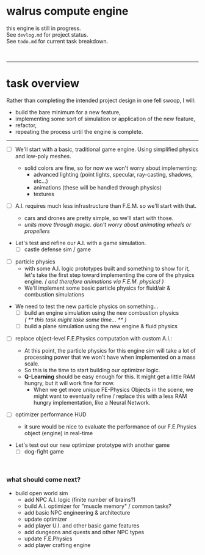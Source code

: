 # walrus compute engine

this engine is still in progress.  
See `devlog.md` for project status.  
See `todo.md` for current task breakdown.  

<br>
<hr>

# task overview
Rather than completing the intended project design in one fell swoop, I will:
- build the bare minimum for a new feature, 
- implementing some sort of simulation or application of the new feature, 
- refactor,
- repeating the process until the engine is complete.

<hr>

- [ ] We'll start with a basic, traditional game engine. Using simplified physics and low-poly meshes.
    - solid colors are fine, so for now we won't worry about implementing:
        - advanced lighting (point lights, specular, ray-casting, shadows, etc...)
        - animations (these will be handled through physics)
        - textures  

- [ ] A.I. requires much less infrastructure than F.E.M. so we'll start with that.
    - cars and drones are pretty simple, so we'll start with those.
    - _units move through magic. don't worry about animating wheels or propellers_  

- Let's test and refine our A.I. with a game simulation.
    - [ ] castle defense sim / game  

- [ ] particle physics
    - with some A.I. logic prototypes built and something to show for it, let's take the first step toward implementing the core of the physics engine. _( and therefore animations via F.E.M. physics! )_
    - We'll implement some basic particle physics for fluid/air & combustion simulations  

- We need to test the new particle physics on something...
    - [ ] build an engine simulation using the new combustion physics  
      _( ** this task might take some time... ** )_
    - [ ] build a plane simulation using the new engine & fluid physics  

- [ ] replace object-level F.E.Physics computation with custom A.I.:
    - At this point, the particle physics for this engine sim will take a lot of processing power that we won't have when implemented on a mass scale.
    - So this is the time to start building our optimizer logic.  
    - __Q-Learning__ should be easy enough for this. It might get a little RAM hungry, but it will work fine for now.   
      - When we get more unique FE-Physics Objects in the scene, we might want to eventually refine / replace this with a less RAM hungry implementation, like a Neural Network.  

- [ ] optimizer performance HUD
  - it sure would be nice to evaluate the performance of our F.E.Physics object (engine) in real-time  

- Let's test out our new optimizer prototype with another game
  - [ ] dog-fight game

<br>

### what should come next?
- build open world sim
  - add NPC A.I. logic (finite number of brains?)
  - build A.I. optimizer for "muscle memory" / common tasks?
  - add basic NPC engineering & architecture
  - update optimizer
  - add player U.I. and other basic game features
  - add dungeons and quests and other NPC types
  - update F.E.Physics
  - add player crafting engine
